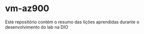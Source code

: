 # vm-az900
Este repositório contém o resumo das lições aprendidas durante o desenvolvimento do lab na DIO
